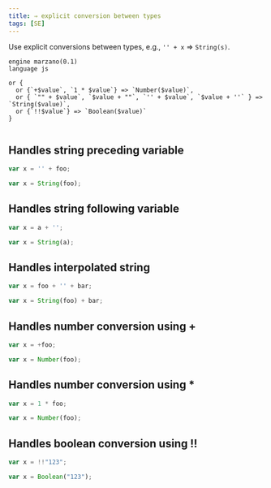 ```yaml
---
title: ⇒ explicit conversion between types
tags: [SE]
---
```


Use explicit conversions between types, e.g., `'' + x` => `String(s)`.


```grit
engine marzano(0.1)
language js

or {
  or {`+$value`, `1 * $value`} => `Number($value)`,
  or { `"" + $value`, `$value + ""`, `'' + $value`, `$value + ''` } => `String($value)`,
  or {`!!$value`} => `Boolean($value)`
}
```

```

```

## Handles string preceding variable

```javascript
var x = '' + foo;
```

```typescript
var x = String(foo);
```

## Handles string following variable

```javascript
var x = a + '';
```

```typescript
var x = String(a);
```

## Handles interpolated string

```javascript
var x = foo + '' + bar;
```

```typescript
var x = String(foo) + bar;
```

## Handles number conversion using +

```javascript
var x = +foo;
```

```typescript
var x = Number(foo);
```

## Handles number conversion using \*

```javascript
var x = 1 * foo;
```

```typescript
var x = Number(foo);
```

## Handles boolean conversion using !!

```javascript
var x = !!"123";
```

```typescript
var x = Boolean("123");
```
